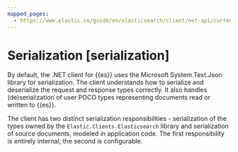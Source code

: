 ```yaml
---
mapped_pages:
  - https://www.elastic.co/guide/en/elasticsearch/client/net-api/current/serialization.html
---
```


# Serialization [serialization]

By default, the .NET client for {{es}} uses the Microsoft System.Text.Json library for serialization. The client understands how to serialize and deserialize the request and response types correctly. It also handles (de)serialization of user POCO types representing documents read or written to {{es}}.

The client has two distinct serialization responsibilities - serialization of the types owned by the `Elastic.Clients.Elasticsearch` library and serialization of source documents, modeled in application code. The first responsibility is entirely internal; the second is configurable.
